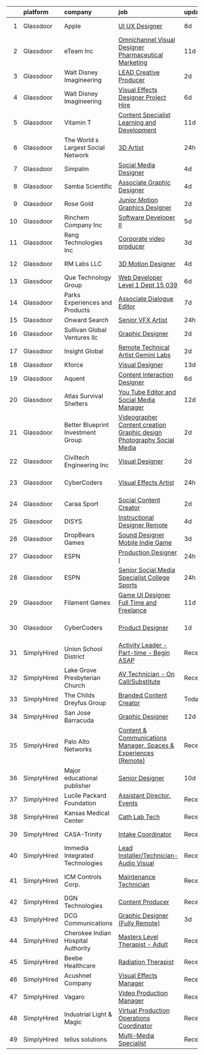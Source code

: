 

|    | platform    | company                            | job                                                                                                                                                                                                                                                                                                                                                                                                                                                                                                                                                                                                                                                                                                                                                                                                                                                                                                                                                                                                                                                                                                                                                                                                                                                                                                                                                                                                 | update_time   | location            |
|---:|:------------|:-----------------------------------|:----------------------------------------------------------------------------------------------------------------------------------------------------------------------------------------------------------------------------------------------------------------------------------------------------------------------------------------------------------------------------------------------------------------------------------------------------------------------------------------------------------------------------------------------------------------------------------------------------------------------------------------------------------------------------------------------------------------------------------------------------------------------------------------------------------------------------------------------------------------------------------------------------------------------------------------------------------------------------------------------------------------------------------------------------------------------------------------------------------------------------------------------------------------------------------------------------------------------------------------------------------------------------------------------------------------------------------------------------------------------------------------------------|:--------------|:--------------------|
|  1 | Glassdoor   | Apple                              | [UI   UX Designer](https://www.glassdoor.com/partner/jobListing.htm?pos=120&ao=1110586&s=58&guid=0000018378ab75ceabfe1d907da7cec5&src=GD_JOB_AD&t=SR&vt=w&cs=1_3980d6ef&cb=1664176847002&jobListingId=1008146232570&cpc=AC285F3A3ECA6BB0&jrtk=3-0-1gdsamtnrjorb801-1gdsamto7ihma800-10d876441d9dbc59--6NYlbfkN0BvKrLyj5gPmtZO9T8euul8TCxuuKNOtzRJOomxnwSEodTz2Bc-sPZl5OJ9R4TJsNdP1LrRDE0KT8JEjveg7rgr2XaFdWdHk3lIFAJ3qXp8x5UW7eSBwDM-TFrC0_xx-L4h4jIwPYhd4pmUXRU2P9eVwrXTp1SwOBEBCd69L-RUDvvrkVSStmXwFIw2uj54N-06Bo8KIOq5f4oBQ2V446HdDpEAMicH-cBfIZDvT1shp4CwoONFLasxqL6ArOml5rH9H9lxD1O5tUm3Dkj-AxOBvQxTkJdS2ZnfQCD3dFWOdRBMxpz0VqG1TjTZAVuOgfMyOBj_5Uee2ofkPZXPimOm_G-lG__F4r0Ml6iH0Ij336en-_UIzl4JtFUamZQmnSqan2B7iSeVb_28-m60x9wT0kfCHrb1IZNZG-joArZ5KjDOtPaPTtclnwOt-eEFjoP5XOu5OJRJ73O7zKFJyWsU2PvZGgpBz8kah7mEi21NirSZlmePaHRu8E6c5vgL8LCC8WYb17nvS8OeR_esLZBLBJ_59gEm0gRwFIBd1IxmgKH2-2Klukuj5-X3JjCR2qTw0WPkj07d-xuQVLh6jMpXdbqMMjNFTyBLni-g9rUri3MBvtLJ-mwsHFaTkCqV3e64T_VtbYt86IXLTLLyrhHngwIQSkIicZ6RWaG2oMI7xUXKTvvyvXrWObLeqTEDW7gDz9lBE9Z2E6wpUqV8oHOUJafv3Y9VXhyckqFc97WBMkGZwwRG-4vWid1DFtr2_-WMU0UxUfGC3jH2yRNdNCRHnOh-ZYFazzSQloea8_UV_NVpJ8pZksh9saLIyoVv4ch2MWy97bRwsPV7nGZrAKHKXtXilJts37HoOPEWBMdZQUqBXfbTIeU_q8GKcce-gIQ4nDucoWBvdnrCGyxzZ5TJpq4Ilj1e-PfqGzeYqPtiUjTt0PuzsR39FU-82dFd0qs%3D)                                                                                | 8d            | Culver City, CA     |
|  2 | Glassdoor   | eTeam Inc                          | [Omnichannel Visual Designer   Pharmaceutical Marketing](https://www.glassdoor.com/partner/jobListing.htm?pos=122&ao=1110586&s=58&guid=0000018378ab75ceabfe1d907da7cec5&src=GD_JOB_AD&t=SR&vt=w&ea=1&cs=1_82217941&cb=1664176847003&jobListingId=1008139105673&cpc=9908D8D4413DBB8A&jrtk=3-0-1gdsamtnrjorb801-1gdsamto7ihma800-92b3f192d83aed15--6NYlbfkN0Dtmpfj98iB4C0jJJOWen3Era3IQfJzNZ4PFwBIKpo80E20bU78zJ3qEgsYTK5DSPwNM_fAAlETzI9YDwMGIvo0KnOEfMcFs_S5rb6M-9yiNug0eFbtswLiBF6U_sJrgVtKgsx9Tl4lzWVVGh7XLWjkioVDMsn_MH1i-xydWPvQramTELJHIFdh5MriY-qIXfCYs_93ONBG92mPcH55TFh3wbCi-j4F-GP5rp0aa0PyqRn0c9dvv0kjySLZziR0wmRLqjdMh6JrRh7bGzlBBGa-PnQogHCcZGiDdrieE7EwC3oJV3e7sMamX863DaCll4S40BbPtcAB96r0_1aM4PgiFxw4IbBdHJPl30_LtRkCOouF7xV1WssiexxFin_7qK4cuBiPMLm7OPqibxudMCsHHaYd2IOyK0nt0dLtpyklNBnZ9v7nsbBAzHrPB270Bmfyx4CvCQkpiA8XdfxfU6_RrtTTqHv4_hpo12ej3TmDatrg55NBN9UIpNU3AMPtNyVPkZurm2J0LViyIB91dfjc8QfI9C9FZTJ-HEEyBUt5NlDoFvMuEMeb)                                                                                                                                                                                                                                                                                                                                                                                                                                                   | 11d           | Remote              |
|  3 | Glassdoor   | Walt Disney Imagineering           | [LEAD Creative Producer](https://www.glassdoor.com/partner/jobListing.htm?pos=116&ao=1110586&s=58&guid=0000018378ab75ceabfe1d907da7cec5&src=GD_JOB_AD&t=SR&vt=w&cs=1_5d764123&cb=1664176847001&jobListingId=1008159154842&cpc=FD1C1DA32C38CFA7&jrtk=3-0-1gdsamtnrjorb801-1gdsamto7ihma800-a2edd0db3812c3e0--6NYlbfkN0DAFTyt7pbDCC2JPO79CSdi1dIb81yjczP5qsKcZIxgiYm3-7g-689UDqHItQTwke_Nb3GxXtchaWGjR6FGynJpkEDC5UCR9WakOxO1HAOXrnm3xyiTppTtF_f45IiCD3kF-_wR-30TK8cxnggwbOwniuTBt0eayLrCMi6m6T7tRlxpzqfbCMdcQ7ULcF9yxz-x0P_p0d1ZHZITK7EKeEE8JZ0R_ZovZkNb_f28NmzDH12WhtUIpIb1WafMKBBorHkvdfbhVcssXu_rfVp22dG-Fal708bMWwKbtYt0VjAEGEMhdlO7WFrwi9ACeIE5LqBlZGLYKOJvg6f5ewHh_xr7QVg0pDWpBPd_uqe_QZR24V9R06LQYKLXNs1evxp_quIcTuEEUa2o4F_eIlNkopUWlvqfuV3Z0UgiGSQGEuhhtFlmh29vV6oQiK9icFU8XKQuEPvJ3bqH0w%3D%3D)                                                                                                                                                                                                                                                                                                                                                                                                                                                                                                                                                                                            | 2d            | Glendale, CA        |
|  4 | Glassdoor   | Walt Disney Imagineering           | [Visual Effects Designer  Project Hire](https://www.glassdoor.com/partner/jobListing.htm?pos=104&ao=1110586&s=58&guid=0000018378ab75ceabfe1d907da7cec5&src=GD_JOB_AD&t=SR&vt=w&cs=1_7683e206&cb=1664176846999&jobListingId=1008149797574&cpc=FA84DF7EA1EC2398&jrtk=3-0-1gdsamtnrjorb801-1gdsamto7ihma800-08734edc98213cb1--6NYlbfkN0DAFTyt7pbDCC2JPO79CSdi1dIb81yjczP5qsKcZIxgiYm3-7g-689UDqHItQTwke_1iYTX3ZIPK_p2U2SmgmUPBBM1sa_qXvgZ_RYurdh-p181xA1JoYNLkPfGMQHG5B88g_mdJRiIFx_NMvbfZ-lZTnWrzYvFT_WOEZ3HB8NRDGaNBimQ5AV-A0vrI17p3VDTxdkhyZl_2Na6qlLrnBey6-eQ2fx2seycLK3Nvuo8kBc1o8oWGXzrnUKPFnmWe0HJexKHkPlNSDbe3XgCJBOLVxfSBKlN_l3zRfvPZ8bi3mz7-1RSeLpfD5ifiWwni3rCYkytInN4Qv7C5rCyWLpZ_gorbSOjKiKC4p5AJkLuRgdw8T31rh_0b2j6qNuqK_4_7kUM7xtP9Nww-XPdT4VvDJPjxMaUiVzBPwl_unxGHePrUUu7_1YgiWhRbVb_cI3Lwf4F2rQO5A%3D%3D)                                                                                                                                                                                                                                                                                                                                                                                                                                                                                                                                                                             | 6d            | Glendale, CA        |
|  5 | Glassdoor   | Vitamin T                          | [Content Specialist  Learning and Development ](https://www.glassdoor.com/partner/jobListing.htm?pos=129&ao=1110586&s=58&guid=0000018378ab75ceabfe1d907da7cec5&src=GD_JOB_AD&t=SR&vt=w&cs=1_b07f541f&cb=1664176847003&jobListingId=1008139429917&cpc=334ABAF5D42DC775&jrtk=3-0-1gdsamtnrjorb801-1gdsamto7ihma800-ba82080f331a7b24--6NYlbfkN0DMrcEu7yrtATojKJA7cEzGQ3FdRGWLh0CZQInL4ECGI6k5tN82kdM0cJmh4vC7Ggip99kbrINJ2SD1roboTbFxNlewLNMbLNvaFlRQw6d6uyJpupRLOPNbjB1CdcLgEh-51N8KUxLuH-ySuOXMRGddyFrxDiN04bMbpPXKUrrY6Vdb1SnukW9gUR2EtT2t8_SZml-b1iTTamwszQhPxCiV26VqvCwABr4HtcjvU8eD0FeoFjj9Wplfz7gMGMjrtHCZihN0x5ETCM6AzGuQn86yaJ9Cuct3x44qaWUDQo9mfvQ_j8YLIGZsTD8pvXVrncVs7iGvcIM5pI3Z3GyAURa4b5eFJFmF7fHXGyn4bhu27EWQgHn5XUYd2kMUVqf-dLGoVT6awySbY3Djw8OGLokQ341Kq3jpkxmgaxXHTM8xqzZpLkcmNVQctqA_Q8X3IZJZ5Dp8ErkvH6M_tuOcpCE_TCLPOBpJxYRt2au0amfnng%3D%3D)                                                                                                                                                                                                                                                                                                                                                                                                                                                                                                                                     | 11d           | Sunnyvale, CA       |
|  6 | Glassdoor   | The World s Largest Social Network | [3D Artist](https://www.glassdoor.com/partner/jobListing.htm?pos=119&ao=1110586&s=58&guid=0000018378ab75ceabfe1d907da7cec5&src=GD_JOB_AD&t=SR&vt=w&ea=1&cs=1_344e4c94&cb=1664176847002&jobListingId=1008161641118&cpc=9DC6E4D8324653EE&jrtk=3-0-1gdsamtnrjorb801-1gdsamto7ihma800-6ba9feae5fcbc3f5--6NYlbfkN0DSgjPPcnEdvoK3uuxfISLALE6pB1FR7YSHOr_tSg5_QGIhoz_2VqUepdcKLBLI_zSBXf6KMRhKG8CMO78ipxlEUS3XswYs4FfaBWIFFePM_lr-mPmi5jMZz07CQR9ouxNTtCx3PAUsDZ55hkE05uWPMJThQxaAHL90-K_MwQpk84n_LGvVDbwk4xT1CoyzhLe-MGLmbssWdb8oiJjEZYeXr0DXoxFStF4yEdJDlwpPNh8_x35-Z0z2GRr9xyoAA1ROVO4OK5DgDB0PzjOTcLwycPKIuR4ZsbOLjnIMG7na04Xlx8Z0v-xhGU0rxngNyJ_3pwfaYq7zAZFHHPJ60tBI4-FjP2XdC0FuPop1pMeSwzK1td9UtaZxxmMhhbwHWjK5dCjkoiXt9YFc7Xy6QNLBQ-UoPp1Bm5tt41NPO21yRcLcWZsLGHYUHUS-pnWzFY82DIamSqRk2dmgPGUTZnPysW4g0l4D0vuW1s82y3ezpBj_1AAF2iv4i1t9cQpsTwAMKbu2gCB7TlFdUopahkew9gSnhcJf_Tv939CfTi5dJAJQAeL1B3TxOVXKNOSN2NeqAo9KzGJN-2z22ipzZV4-NcsCG49VTaiMC_Z5L0s1sw%3D%3D)                                                                                                                                                                                                                                                                                                                                                                                                                                    | 24h           | Menlo Park, CA      |
|  7 | Glassdoor   | Simpalm                            | [Social Media Designer](https://www.glassdoor.com/partner/jobListing.htm?pos=121&ao=1110586&s=58&guid=0000018378ab75ceabfe1d907da7cec5&src=GD_JOB_AD&t=SR&vt=w&cs=1_d50528e5&cb=1664176847002&jobListingId=1008154093263&cpc=451933188B21919D&jrtk=3-0-1gdsamtnrjorb801-1gdsamto7ihma800-8033258d13b4f54a--6NYlbfkN0A5_CZTeAtz3kOtxEKT8EXy2wheS-5sh6-eDUvXGvBqHzlUF1AGTlUbyxKlbFF4E844SRTgHgMPu8KJtz7DIOuGXCAcIho7mbP7KiJebUZzKecYbHnXPLSweYvdGDLdpDb2yy11XeJIXAKSpb7xy560AiPtZ5llt2zy-ZvAJzCHgIXGJgSBQ_bS5uk6IPZjWJHDlSndp0Wv1_0hv95aN8ylkW2XxpjW2B3TU89JBFhtC11qL2UFGGssyqe7_uoUaKOd9DM7pSA2Xa4TP41cu0slJM-dJiQB-yzzd0YQuINvNTNcXKSf3u1g1vpMWSqVn2gCrZs1aCJ5H1nIdVysKR_S17Ms_gj-H082Ey_fwXG52dI0L7QHY3k4dptOXUgXwdN58OVEpe1wRf_u5JNQD75a4egfrzeOWKYVaLP-3CZLpywuGhj8PV3QEN6Ovflro1Dt6TB-VwL3q4dSmc2Rko-gT8gQRZ20vfjNNehGipD82PM76UaPxSfubiNI0KheqgQTjSVBUuiWASIztoJrwqZO5xRtIva6nq4e8ZfoiCv6apiz8qUzzUV-ZaTeysA6hb8%3D)                                                                                                                                                                                                                                                                                                                                                                                                                                                                           | 4d            | Remote              |
|  8 | Glassdoor   | Samba Scientific                   | [Associate Graphic Designer](https://www.glassdoor.com/partner/jobListing.htm?pos=110&ao=1110586&s=58&guid=0000018378ab75ceabfe1d907da7cec5&src=GD_JOB_AD&t=SR&vt=w&ea=1&cs=1_0f3203f6&cb=1664176847000&jobListingId=1008153758790&cpc=8795CF9063CD573D&jrtk=3-0-1gdsamtnrjorb801-1gdsamto7ihma800-122a8512618058d8--6NYlbfkN0B9r7Yfsmq1dEg5bJrWknERXzKBmO7UocWnp6Z50Xo8NzPq1eoKgHtnu-tYQIQxm2o_SrCwhlZdubjbRM-cBYG7X7k1MBmrVfR3OmyNLCl5MwVu7zlCd8Daf3sGi5GObRcLDgfINdOCMKivG9hACyrgIVx1_4TkBt7CqWI-cv3e6gfYqTMq0Jda98cvSBaY_z5envAnSzyVoNeNAb5ATxOgVqVjocELx1GGX7C1F5NDuZukeYrSqQuskYLym0Is4-CP9VgCVW6B9mi6uTkcIEUnJxcxe18OBcDL0Wa6h2Png5OOfhURJVlAHh-BfVvoFAxCDDJWuJ1NqVpDzGbXRxU0V1UrLRxL2E5OVONlxI2P0-IZzOJ85LDeBNXMpTEJvMTypUmFKfx2nUhANjIuNXJXhEZ5FPqXg5dZ1x0pTh8GjWkiPjSMvgZnKSlT_-V1l2IAraHmHE4C-r-9ODsYYYOTeIq42qEhJ9xL71EqJzbKUtoLCVI3wwy-fkp0qUeKoKV0VovbGGnGKQ%3D%3D)                                                                                                                                                                                                                                                                                                                                                                                                                                                                                                                   | 4d            | Remote              |
|  9 | Glassdoor   | Rose   Gold                        | [Junior Motion Graphics Designer](https://www.glassdoor.com/partner/jobListing.htm?pos=111&ao=1110586&s=58&guid=0000018378ab75ceabfe1d907da7cec5&src=GD_JOB_AD&t=SR&vt=w&ea=1&cs=1_5ae1cab8&cb=1664176847001&jobListingId=1008157920523&cpc=8795CF9063CD573D&jrtk=3-0-1gdsamtnrjorb801-1gdsamto7ihma800-5c858e4f830d7c84--6NYlbfkN0BkbmWc524n8nBCFPsW3pckO8GOD7n_LjyflpGml71e43gXVlJumHvHKACeMbDDkheIu2Nk5BuWz_Fk_rfatpGch0SS8jfygLn5A0_-AuDzfhwDKts4uwYT3iEiUlzE62D3Z-Dyxq-3jm-9aIaPRGdVYxgnbNELRh1DVuKjIfm6wM1gHJPqSvtCZmoK-1VYT-OiJGoE4WMq8825vgVmpQuO1yofx3noGRhgGCWwVzU5y8nVn4YeO0XsanVHZgN_duYzHGD_7HX_gg5fran0vlxjn8kCQOljbw4HkG1KxckMWNEr1fXOWxz6Tit-LBEC4OReCYO5DHHxtASW8S7SUon8Unt5HGH6OIClFU7B0t4V8CimQ7uVY5bDbLoLs8j0HzAIL93k2421h2HkZmrSqN6hdZlqTAs6UgRSMgl5buSlH06_3Q6QJPU-oLpNF38GJcNDro0dXWlrgcFuLEetu11ZmvvQbpgNqJsspM4lGOSYKH7vXXDGeB47-YCtLhTsPfPxzDDylusx8Q%3D%3D)                                                                                                                                                                                                                                                                                                                                                                                                                                                                                                              | 2d            | Remote              |
| 10 | Glassdoor   | Rinchem Company Inc                | [Software Developer II](https://www.glassdoor.com/partner/jobListing.htm?pos=117&ao=1110586&s=58&guid=0000018378ab75ceabfe1d907da7cec5&src=GD_JOB_AD&t=SR&vt=w&ea=1&cs=1_2c60a319&cb=1664176847001&jobListingId=1008151294942&cpc=FD1C1DA32C38CFA7&jrtk=3-0-1gdsamtnrjorb801-1gdsamto7ihma800-8f7855bb9224d205--6NYlbfkN0Dg9jke5OYs_Zwj6ej1fxox5y0ndh4lAJ490Efsm_eZDPSK5VrcAqTDS09XN4-CD6Ri7z7VRO5jo93THBcvn4hFuMtYIT8ney6E5JNAvaD4rhexXF5lFA3Vr6DqG7H-bAej9jDezW6ykK4CpiR2MZ1PWL_At_g0zBlbFYIZbFHzCqLPpLop_CYNK38-VcigEjMtrcSwd4PKxj_x61oDbI4n25FHcEEAqCxiAWPbogbNfMAtOl9mX5D2MRPfH7-Mp-tcC4eT3aXpiIVop-BL9vwx0QWmOI1I8q38MkCsVpasYdtmBb4vEQsx-cqikVimgWPPK6PTc8MGPrlwFW53T8GN46PNQatq1gdQh02d4gh3JpDsN7wcPruj60gxjED_N-sfuNKIkgyhX7Dg0z88hjyiC6v9EoIAChJItiO85VlEKmjnwjwt6j--52idUSGKa0PQK_Gxw7zDdwmLwV6L_4AAwiDyWXE9PUW9lghUeIRlpEYOJn4ztEnK_j-E05lVrDnWwFBdj49reg%3D%3D)                                                                                                                                                                                                                                                                                                                                                                                                                                                                                                                        | 5d            | Remote              |
| 11 | Glassdoor   | Rang Technologies Inc              | [Corporate video producer](https://www.glassdoor.com/partner/jobListing.htm?pos=125&ao=1110586&s=58&guid=0000018378ab75ceabfe1d907da7cec5&src=GD_JOB_AD&t=SR&vt=w&ea=1&cs=1_2ec967eb&cb=1664176847003&jobListingId=1008156347355&cpc=9908D8D4413DBB8A&jrtk=3-0-1gdsamtnrjorb801-1gdsamto7ihma800-5ba63eb5d2d45e14--6NYlbfkN0ANV6vhv13HdQGNXQnorD6kniinpLUGmY2Ci--_WsrHuYRektBkEoQSirJE96eI4WV13toUH5hcT9SUN8VqJu3IqwxQ-fyAq7PXQtyfPoQdffp8F2mcXqx1t7t6yJGd1CQY_qM11SImJLOwR-OwIjOQHuIXYx3vmIEy3IMBRlX5Q_hx6noC80l6Kh8eQtysmAF1PdllXv_lRMVGBIWaxb36EKkYljMKUCSZJxmkxS6MsBC_VaB_KPpRlKkXWMpYC5JlIHxwaKXUJ0jqo9JkyIUOYJ_ZSG70vBjCS3ZSIwt2AhqFISeQadF5-KnR6Dzh6ANHSzav4f3vftSrjgM4b0BZSIQWVljCJu0ySAXxMCJxX4ZNOcRnb-jPZoUs0P8dF1gWxrQc0QRs343SLLVHl3mWwjGDK3T802CdlzSbjqzXnzfhAM9j8TqqLJRSOQUNz9zuX50U6tueyjNnDc1wGxkLRxfoRLEpyXHjfsCsmgXRuJzyb1OhkkYFe7fkX7rV3bYwM3oMfe-vjg%3D%3D)                                                                                                                                                                                                                                                                                                                                                                                                                                                                                                                     | 3d            | White Plains, NY    |
| 12 | Glassdoor   | RM Labs LLC                        | [3D Motion Designer](https://www.glassdoor.com/partner/jobListing.htm?pos=102&ao=1110586&s=58&guid=0000018378ab75ceabfe1d907da7cec5&src=GD_JOB_AD&t=SR&vt=w&ea=1&cs=1_f1fe01a3&cb=1664176846999&jobListingId=1008153792721&cpc=AF779B04936ABCB6&jrtk=3-0-1gdsamtnrjorb801-1gdsamto7ihma800-982acaacab289abd--6NYlbfkN0DAwgduWqBP7ymGN-lTADpinz2i-23XbRAyg5ywqS-MDYgqLdDcrWlkARbyG98sttjz1nluBIrZSfFlfgk_vLjXJyLm3eoqQOavkXNYzbdE3-ZQzSgMgGT0BCxxHOVnMPOLiT6kaUBi15lig05eE1CwSaS30BEqkKJveSGJSQZcQNvuNMMsdpvO7uWAirEfuO6ZCkKzALX80oVYczpj1LDw8GccI23KvyfIxdzW-QjPjpL2ry-6qnp011H06lZwTsxrwYoWM-mB9_yJdYM70t-R2zJ26aptKcAiYeVSgNN-r21F-XxQmlmWVC7imFfSbjrobFWJcRrMxBIU2V99wkX05vZpZFQcra_ECpKncF2Cu5Q2dGSIdf3Nihv2rRy1CXHjIX8nxQloRFJz1mSm4CouX_92J1R_28V2b5pcGbcRqwNdORhDyKnh6uHUdxFbsFow4t4xMMpv5VUZMGYXRMPZLXiIQVJqjbb5KvuS8WQeML5UmdGJiKglhKDr4IJSSofHieMIyZsa_0Tvdi0xiLwg)                                                                                                                                                                                                                                                                                                                                                                                                                                                                                                                       | 4d            | New York, NY        |
| 13 | Glassdoor   | Que Technology Group               | [Web Developer   Level 1    Dept 15  039](https://www.glassdoor.com/partner/jobListing.htm?pos=101&ao=1110586&s=58&guid=0000018378ab75ceabfe1d907da7cec5&src=GD_JOB_AD&t=SR&vt=w&ea=1&cs=1_64a4362d&cb=1664176846999&jobListingId=1008148845867&cpc=0C1A14C72F2C651E&jrtk=3-0-1gdsamtnrjorb801-1gdsamto7ihma800-13cbe6b1793cb134--6NYlbfkN0C2ruSLbldHgJRxGqX58M4ekFWuaOJ1Xy3nZgzYPyc2K8SsvUP-IilM1SNwiiwel2cItGXdnLncDAigTXxBXFoOknd19PT4mYKoR2m7-R55vawjbOgHB99ntdwHaFoI3UiLBU58sq3Pk-akduJi1wp4KftIjMCUSt2IScfGJ_feQu10TWwl7Jnl62_O2xSIEwrfZiHNeqVuxeRwsg1QfRl0Ckf0bnc2oQpdnPzZ2jrh7ZGzJj1R0b5GPEw0MnkOUC_FG91KLaGE0GcNxd9Gll8sLuACI0NSE8dOZjrgJU_uPp85Jnrqb4xxJ7ejnqbN_CDfEZVlCEnMvMbMHjEyCFoUQ4IP5VuFrXDU6yTLHQ26fuIqrM1954ASwfTnlivJiH3UXWMZELhbTjosNjNzVXYWOksRO_SahXwtUcCWDECQ0Wsyf1H3eJZTqGm-0EksSX-GGb_tr7Nuj6LI5uxHncC-UV-QqsIyncWz8wi7MyXoq7CxTElaLtzGmCnPn_14cDBooVKGsIFAOSSHcu4KnQi_-2iuemZNzY8%3D)                                                                                                                                                                                                                                                                                                                                                                                                                                                                                    | 6d            | Fort Meade, MD      |
| 14 | Glassdoor   | Parks  Experiences and Products    | [Associate Dialogue Editor](https://www.glassdoor.com/partner/jobListing.htm?pos=113&ao=1110586&s=58&guid=0000018378ab75ceabfe1d907da7cec5&src=GD_JOB_AD&t=SR&vt=w&cs=1_e3d5d859&cb=1664176847001&jobListingId=1008147927584&cpc=1CBFC3E34E2A31FF&jrtk=3-0-1gdsamtnrjorb801-1gdsamto7ihma800-3ee722c8cbfd647b--6NYlbfkN0DAFTyt7pbDCC2JPO79CSdi1dIb81yjczP5qsKcZIxgiYm3-7g-689UDqHItQTwke8ZniEWZjHTT6tUM23Ei4meInjPBi-M9eAZnm62RfpR8DjnxyGe8_Gr9ZUFPjNfhkMAY6adtcpcBv51KozyYNunr3xOUAxmCtD_QZsy0XiT5_zIGfChmngt5BVhWSc-NupM9Y9GhMkG5_Aq4KZQqCcjRTncz0JanhnNX94okNndbLFAoEmPqrTWaJdLQg4P65C2GFEqunJo8H98X0kHS8X2yFjb7bYZI_cv5S6CUb5EDWRbRPXqkSlWKb2WapIUp2uasP4SJRLYXn3XH1GRWYH1tLgBSFpXvJA3BsJS1T-jk7mpQfprmwIpDrHweHEOGL9luR-BTAyJl2nsIdVjhriL8v2x_BkGNxeT8hwc43UXueSbD0WOU62l-UGmFku9m4UFzHiVSUF3tA%3D%3D)                                                                                                                                                                                                                                                                                                                                                                                                                                                                                                                                                                                         | 7d            | Glendale, CA        |
| 15 | Glassdoor   | Onward Search                      | [Senior VFX Artist](https://www.glassdoor.com/partner/jobListing.htm?pos=124&ao=1110586&s=58&guid=0000018378ab75ceabfe1d907da7cec5&src=GD_JOB_AD&t=SR&vt=w&cs=1_1406db8a&cb=1664176847003&jobListingId=1008161360205&cpc=32EE424DE2B657EB&jrtk=3-0-1gdsamtnrjorb801-1gdsamto7ihma800-f5586973a12a2e3a--6NYlbfkN0B7YoEZZ2QAGDyEGGmBPAUWSHc1Mt3sMCn9FehKcWA3w0R0aH9tn_iPRcrT6N-MqNSRsRX-csw1AfkrAkxC07z0D1_PrqeBx8r-rwY4xQP856cPDJjIH_h9dUCl0q4HerOdarx4UpjXP_nQt9uVzazbjR4kGe3WokbpYk-scLiZwgHqVKZJVFP_aCWcFMNsPjz8yu5gM_XQiupguNpKh4tGyd7R2ArT0Gwl_Lcfl6lGwWJdbAeVzfamo6KGCshiBOSL9XTyuZqf6LDE2_N6KJ5wMHA1GxhIVpbpLaTi77rK_yFeXikUBJOqlD8-kL8-WcIBt7a0hU8HB_iPOIyRb57ilKekxydcUzf6hwRf1x7XCMFen_82wMhGNlidf3ON6D1cobaYxAys0kEQMkx1jDQm2yAqNNqeu6abvVA29nB7x_Kb9gQ8_RNRi5KdfFZj0E9HIZowEqMIUmsy4PD5-LNl5VIilKMUG-1JKXtFmzOvq_mUBem6YgINAG2nPVKH18WZGSFowK3Rs3dY2tGSM1mNUeCU6iYOkI2baJZBjtVfoz6HXMk1-E7CoH2MzrIb9QtQt14qYpX822M-vvwvFm8vszgUBMtJyP6s2B1yhx4yt-QJjMWGBtvCoCbJFP2YX_vWLiBQqVPfeBMBc2DncHcwE27zj87Jkre8MAN449JR5Ca7CBbAD5LqjZgymkCZ_DGvYxCwdkVOfyio2ZiLDPT1SEH6GYySezGd2Be2jcO3RkiqV6J9T10N8GiUREgQLwvqG12CPVK2rQFRvLEf-BaAbDCq4xKVswrLXwinFs-Li-h0M322bc55VyGVD_HBekLw_5W791JMXyQwxc08-qQeHZajf-U7WNUaOYaHebeaSKzlSglmYiVYTmEoCs-bbgi7IvruHWCSAVLhRKQwn2kdi9X8lAnBT__uG7qWyaXV-r8Fy4EXGRi9CIcuBCyJJ2TUzbsPXyAshATn1CdnMxynDxL31v5VaSDexJg1po-Q3l4rMmheFF0kQwHQK3QGE8EZTeUpmIXPjA%3D%3D) | 24h           | Austin, TX          |
| 16 | Glassdoor   | Sullivan Global Ventures llc       | [Graphic Designer](https://www.glassdoor.com/partner/jobListing.htm?pos=105&ao=1110586&s=58&guid=0000018378ab75ceabfe1d907da7cec5&src=GD_JOB_AD&t=SR&vt=w&ea=1&cs=1_aa992fda&cb=1664176847000&jobListingId=1008158433157&cpc=F9A77EB4FA44235E&jrtk=3-0-1gdsamtnrjorb801-1gdsamto7ihma800-b9ed312c3ff1f291--6NYlbfkN0BdDHiSlq2TKVYTvK036ioTcRDjelCKzvFOpLFiF--0iYywErtz7uGZaHCr1QInpCnwfrdhIOgQoQcveZc1cSbpX9gR9mroHQOR2RaMpZUhFTaKHYPI7L7ev7BO5XzSOE9_ns2EVBf390tN8Bw9D6mhQCRcWODoCcHBur3f5ohrcPemP25HBzDqAYS-m4ujm4r1VQW5mRq49ZhHau3DtahMpoXlWDdj7lEssAXeI-bQ0hkY8S3tGeo0FXZVK5pjp1V787ezTbEue-jkrf6qX1zouT3KY0C66NPOGor9aBqXCXA92sm149uMF_w5VsUcG9DNixAb91kyI_tw3cgMZo1kiIOkB0FMvTCQS1P8a439c9CQ0g2FJr7vxbh9JZdyV_sU4-UAtJsgxQ0PAbh7FEaJ_XEj6jNkXzp9TR-KCpB9XWvWUuHdF0yfmsz3utidtp69H86iGZVAmb__Qp1Bj7kxFnIspIXB3-P4BvDZV8JEFYTlcLSWsKHMcS1RFcf706iSic3oo78YYA%3D%3D)                                                                                                                                                                                                                                                                                                                                                                                                                                                                                                                             | 2d            | Spring, TX          |
| 17 | Glassdoor   | Insight Global                     | [Remote Technical Artist  Gemini Labs ](https://www.glassdoor.com/partner/jobListing.htm?pos=127&ao=1110586&s=58&guid=0000018378ab75ceabfe1d907da7cec5&src=GD_JOB_AD&t=SR&vt=w&cs=1_0c1efe41&cb=1664176847003&jobListingId=1008158506654&cpc=334ABAF5D42DC775&jrtk=3-0-1gdsamtnrjorb801-1gdsamto7ihma800-bc1fe267607d7472--6NYlbfkN0BKkHZu3wF05EeDimN_p6sYpKCMArvwa95YdH7UpkaBCqc7l59ErwqcyE8VoIfttn7mGzAF9s0MCrVNtFYMZhXgXXvmY45VRUM_p2PEEESHc9tKlhFRV4GJfQHS-UfPKXVKQ1He407fAsyGt21to5VaSOhB4prHNtqlWRMoEuPNZ6ope55DtDbaPJ1Vk28C8CKocBoCC9DHU_ehaYdb4sM-3cP4cAXwRDzK6UqcQpFwd5ejsx7jmaG71GC40uu9Q9uFT6HI6XxMwgSCbOT0DCDj_-vcqfiUJbmfQ5fRfcE8Wwjj3jxdhvu0yKP7HN9WOdYpn4TXGK7AIrwC6_o6cTtqclai3mim9EnO7gwfycDNYAvpF05A-sxA2qLVX3CStR0EXXwsIvEr9flAED7VYcLilEf0TKLfZYJki9KvWCZ0mzWZ8rAiRSgQbS3hdteWhK5yl32PCVl1zxzPfBu-wKSPXnIkbUvzYDBuPLzk1BZvFx3x9h2ZzmQ4G1znEdlS5J8%3D)                                                                                                                                                                                                                                                                                                                                                                                                                                                                                                                           | 2d            | Sausalito, CA       |
| 18 | Glassdoor   | Kforce                             | [Visual Designer](https://www.glassdoor.com/partner/jobListing.htm?pos=128&ao=1110586&s=58&guid=0000018378ab75ceabfe1d907da7cec5&src=GD_JOB_AD&t=SR&vt=w&cs=1_b5d5e2ea&cb=1664176847003&jobListingId=1008134256464&cpc=8795CF9063CD573D&jrtk=3-0-1gdsamtnrjorb801-1gdsamto7ihma800-8991b872bf384eae--6NYlbfkN0C5IatSLh_Ak1q39eQQoPIxD737RW9NeiYGvIRXkrLjEBkC4LI6KweFWWPiS1PvvlzCaJ9RnQd6H3a69MD3unVk5t_I0LnVjOr0Xt0--jvcRF4KNOkw5rYqbtXmEXSXaEGB4puYV4dPttxeLyiKbJ6B4GpcXDEDfLS0atYi3rl46wCQOILMguALhkbbV3zR4k2eDXh9ia5Z7pgZGMgXlBGpcU46wqV55UHdhcrFjRc7qMlD-7TW8Cu4CNOrTVtR9bMt9jCzDxxAorus_07ZVPUxTWbEPop7tMP6LlsFA52PTh1P2oqU1ur05cwcvNf2NprDYWazDHyfjlYNZDGx9dd1onEyBh9PmfxAc8TZ-ehf-1A9hjtu_kPctjhkjgOpqU4FsV_rlak94ipqZ9hf0O51_fE0PHIvrHtxJmN4WlK3XwTx6yGXxoN1Q4c1gHlSBCIfrl4Insc6pWkrH4z8fvIcf0pg0YpnFxlWWLF43IJHPWEGNnuKZdRHYAWxBxxtDWGq2Xgh8tKuPVGuTmZcho1SYx2gedrUtmgitYw22PAqtNf92aVyWsSPV7vGwJyZqPMqEz5UVqptkujpMfU79ziEyB3jVMeKU0cJk17XFkh86Q%3D%3D)                                                                                                                                                                                                                                                                                                                                                                                                                                   | 13d           | Raleigh, NC         |
| 19 | Glassdoor   | Aquent                             | [Content Interaction Designer](https://www.glassdoor.com/partner/jobListing.htm?pos=130&ao=1110586&s=58&guid=0000018378ab75ceabfe1d907da7cec5&src=GD_JOB_AD&t=SR&vt=w&cs=1_6947e1c6&cb=1664176847003&jobListingId=1008150097125&cpc=9908D8D4413DBB8A&jrtk=3-0-1gdsamtnrjorb801-1gdsamto7ihma800-c038fa1d592be6ca--6NYlbfkN0DMrcEu7yrtATojKJA7cEzGQ3FdRGWLh0CZQInL4ECGI9gD0Wolx9R2v-Aex0-GK04vqfpt-EPEKDuRDf0UrubN2md1ik2nxHBMDzlSexU8euFO0tfqoQXbgsA3R4-Je4HhykKv9Majd8qnWelmNE5KszsJkY4NJg02MfoQN69XDEV5zJXAoifaK7Kj_-klCjb5OW7-JuT0WaMKTWPFL6T2AigAYA707ktgnxN1wW8ba11HSUt2O6F81fwl2pb02OTIVOJihrdjTAM37AGq9RKycx-exoUuHKfJYS5c1AoMWkIfTPGz2VtKbV0LvLRjPrjpw0Up6e3eqT1RxS1YqqSN66BK5l1eDTmjGdPe9qVgxympFdEe1lAXVW2CHI-YbYsaSHnF0-_a-dhVna72qp3-yJolVWA1ajqWJydHLXoLHunN3JKhBs2Pfa9f8kOiaxoORfj6WRtIsDtfdQwXFgPp)                                                                                                                                                                                                                                                                                                                                                                                                                                                                                                                                                                                  | 6d            | Atlanta, GA         |
| 20 | Glassdoor   | Atlas Survival Shelters            | [You Tube Editor and Social Media Manager](https://www.glassdoor.com/partner/jobListing.htm?pos=103&ao=1110586&s=58&guid=0000018378ab75ceabfe1d907da7cec5&src=GD_JOB_AD&t=SR&vt=w&ea=1&cs=1_c98f0d45&cb=1664176846999&jobListingId=1008136615225&cpc=9BE7264F9E667C9B&jrtk=3-0-1gdsamtnrjorb801-1gdsamto7ihma800-6118cb84ff33e9d9--6NYlbfkN0APToHrk7ILONyRglvlT3LJMO76dZGJsKlG8WQjsY8CqzJJDeCOMXQiaFZpJ3qvb9fDjMYw9EoAH-7jA6H6ba0WiFstbiFKa8F9LtyXxA2fWiYpIdfrNgAD7EuOevD0uh_faEcpj1Tq5xe9eAVDZs5lACgzfzoax28gftgLxp1Bc-W5fZLWBX09ud78OCrGnkbjBhLH5Iuisw6FMUqPPHPzSmsRITzDXqQcf13yN3ahQAAtYZpziBhNqcRjxKzx9YmpCXt_W6TDGYLQ8Jjg5DVGTnq2tpQiXVAJ8bIVJ1uPepr71Pg5VMQ0bOoqJJDDWWDWAdghWSl6QSCm8a2LUCLdvPEPnZgIZkeIuQUAGk1M_vQ-yQPC1dIwNtaqEMHhajaIA5GERpZPpuflP6Z9fDbxLQcTqlO_UD_-KLfUc0V5PhpPytFYAAeGsebbyIs9gXFR1Pp57kRCOp5e9Fx_D9ndQ2I_ryiMcJUFOwcfFOukeaiMH7jfP4JxYUyo9klPcHW-GDKt2mOvqk3jUug9_fAkupxpAOPLMSsRpu0S-pTzEw%3D%3D)                                                                                                                                                                                                                                                                                                                                                                                                                                                                     | 12d           | Sulphur Springs, TX |
| 21 | Glassdoor   | Better Blueprint Investment Group  | [Videographer  Content creation  Graphic design  Photography    Social Media](https://www.glassdoor.com/partner/jobListing.htm?pos=114&ao=1110586&s=58&guid=0000018378ab75ceabfe1d907da7cec5&src=GD_JOB_AD&t=SR&vt=w&ea=1&cs=1_f21d14b8&cb=1664176847001&jobListingId=1008158354190&cpc=4F748F1840550ABC&jrtk=3-0-1gdsamtnrjorb801-1gdsamto7ihma800-65ec1711a883ea90--6NYlbfkN0CKNvdBtBh9SnuMcnkEvhJOJZTsmZHyY3ybnWicrfIHv2h0vgFGXLf4ovQaGY3JB5R-ynAXJiY44hg3XWs_7mRKjmAnTq01BPVNDv6vUaz6AYDJ8O2pAvRYf8FH0jeuGscktGWCPrAEUfjNNMe1_nWinWNWUtx3NuAqEYs8QqeOU5TfxDU4GgF1JqjQ7IH87jzKunN2_zj8myKThQK55PelPw9qIEhoXoJORrbgzcQp2itVI4lWOjFrDVP7mIiW__z6UoPln-huPS3l22rixhb_ziyMKkrpK-jbYDXoFFTQexM0dX7zZbAMhuiyv8dAOlqhlg3p_vpMR_BGkpSMJ39kGGdPVWlXdIw7Gq_9xVS9AKJ_Urc5t8NqgZOsGtvmtYfYiZo0QJXNCpDYrdvo_YNKiDzssl5CkfVzRHmgmoZOUnAoMsPvYg58Al1gHbg3W7QUGB2UB3SmPTNkuTg2MBq9NaJ4_aiAT9HOpcbtjsPeqnJAj1lY3EyLJbTDNcNMjo_TO_W4jmL6YkivxT72TZv4HeR4SKxmeuBoZS1MGeAZhf4DSC9mdXFQBwP6_RJ7cRXAcjH8iNuAug%3D%3D)                                                                                                                                                                                                                                                                                                                                                                                                  | 2d            | Golden, CO          |
| 22 | Glassdoor   | Civiltech Engineering  Inc         | [Visual Designer](https://www.glassdoor.com/partner/jobListing.htm?pos=106&ao=1110586&s=58&guid=0000018378ab75ceabfe1d907da7cec5&src=GD_JOB_AD&t=SR&vt=w&ea=1&cs=1_2134c1fc&cb=1664176847000&jobListingId=1008158470622&cpc=9FE5D8D7282D4400&jrtk=3-0-1gdsamtnrjorb801-1gdsamto7ihma800-dce856162c5d9c34--6NYlbfkN0BzyiZbiuML3GXV_IMPDw3uYzpz9TFv5d_THROTaI7-Eyd7WJTkeuVfrLMXWPduVdvYuBjB93frQTwp8LNcq9b-8jKlPEc_buHWIAWSNT7ZTd_8YiZ_nAWzOtCzzVRGvz5S3BabDcOqso3kRsq4274EsOxK9mm3U-V1AaSGjeFXwPferKK86LuDtnGIMaK026sEhn1QQP1bmdxw6jlUHyH31cwP3oJaQpl_YWfTWIZC_IntYxw32OaAj39IXEH0_qA5F02rqj6fgKJ4TdZGKTj32d-j2Yg4YkMYyLripQacMO3y0SB9Ug-DKYn99WIPMazoQ1h2jmKyVcgBcKEvCI7XuLX6Iy4NONggprYnHur5e-8Nla2KnORU3bjpqhSdYOfa_pkEu9XKaeH0U_IowUWjcW4G6No4zIdC0D2DI6I0iJRc2Ph4BbbpqPkiZhq3O6bGYxhl-h2Ut7u0V912H6lvdfYfkEMrVN0t3_P2Zm5mVxFf6qCCd5BQ6j9S8mPpvNaMUvbHbjfxng%3D%3D)                                                                                                                                                                                                                                                                                                                                                                                                                                                                                                                              | 2d            | Itasca, IL          |
| 23 | Glassdoor   | CyberCoders                        | [Visual Effects Artist](https://www.glassdoor.com/partner/jobListing.htm?pos=107&ao=1110586&s=58&guid=0000018378ab75ceabfe1d907da7cec5&src=GD_JOB_AD&t=SR&vt=w&ea=1&cs=1_6668e215&cb=1664176847000&jobListingId=1008160433923&cpc=451933188B21919D&jrtk=3-0-1gdsamtnrjorb801-1gdsamto7ihma800-e279fd1c223f7676--6NYlbfkN0CpFJQzrgRR8WqXWK1qKKEqALWJw739KlKqr2H-MSI4eoBlI4EFrmor2FYZMP3muM1SW9Gmn45sBL2Bj8LOknqD3bWdo5-smw_HAwruCeE0erg20S8OK-59Z_7PjAppRUQhHef9lEvl_oJyKNucshZVtH1_vF_y-HaeVzhGJ4h5ztNven8L_kfsb9sl7FkiIP-a-amuNt-GHO7zJ5dcmyifqzN2Xr3pPOl-jein_nYgfyBgQsJdKK5kkgDCkspbCqBJkD7HXdmJ59mRCW-IcgQUjMUV601SafFX9UrjzntlLCv98D_AbOxGYk5G7MDS1TzpuzqT4ZLnrw6vSWDhg1rSTrvTHEdYXWR8AgjMJG2EdOe-3waj1mVQ1jmsaoua_9zbIHuzeG0vsaOYkoy1El4nBONER8_rZuD3fWPtoV6aOtgbuVINaLCi74fwltC8oIeGLwVvdD0ePhB7w3H0Vr9YDOZD2gAJeUNl_NpIO_Z_1JB84bgKiUkPrizW_3E8wX9OC1UzqQHjD5wmE9TJP1P3a8B3j0lNERdQm7iO--APj80CySGkW-1TAnD4mwyAmzuwj5bPfPGxlfy_hu23_g05cW2WTHTlnN_Wf9nHZK6sxni-hL6bSt6mQeBqatZ5UgjaAF3MkEDsr86Noo03x5q1XWklDqA7ToVnt9ucUPn8SjhFFVeBvQmM6zSru0Y55XrYENB72ugLT0s_6VNegehCfAAdQf8zfdGwZHElFC-w7wzHvnBn36T2tqsYR549Q6B89-niBQSwogVrvssggkv3OTrnoAWPG9VYonEKEsNNMUN7Zm14HVplQATS8JFhDaEPB6LoclYi6Sod4oJAeJzn8Z8Jad735EtYR3RGQgJmUF5rNuHE1qnTWn4w7j4LrJ6y6Q7EjAoSx-ERAEvRIz3aG_rQ__doJNvyF4GlG8sfUd4PHD9QYBxq6GfPeDBiCURy_dfmgzb0GGaVmR8C9Fh4IU7qJOgVT0NznT7MPSU-LUQDIS55gnDi)                    | 24h           | Los Angeles, CA     |
| 24 | Glassdoor   | Caraa Sport                        | [Social Content Creator](https://www.glassdoor.com/partner/jobListing.htm?pos=115&ao=1110586&s=58&guid=0000018378ab75ceabfe1d907da7cec5&src=GD_JOB_AD&t=SR&vt=w&ea=1&cs=1_097a61cf&cb=1664176847001&jobListingId=1008158569144&cpc=D2F1DE17EE1F43B9&jrtk=3-0-1gdsamtnrjorb801-1gdsamto7ihma800-324d0c62403fc1e7--6NYlbfkN0BKI1D9Di4JUmaWSlprJZp2QiygpNTfhFcTQDxu-IUMIueuQsIO9BY76M1NWkLlhw2KuJGjiHK_V15MorgfWawKtgqDrv5yi7zI1qMNg0KLv3Z3mtG2JDO4H1jpkrkbCWB-Dk2897uOcN0h1Qozsdwd5AmZHpYQeU3z1kFBVCkWV_jcVt2dO5RwiHYBG1lb7KEnNCPGTwLudCLuEAnMWRkAlBwGmjyo3BEI9BV2IgdK3YoLzPL_krUy-pw6S7aQPi0Ih3G8d90OnvxkIaG3ND-a4SNivxzYaWbcaCDFxWl8VqCmaosB7ZN-H-mVwM37sz8OTin5SgOKVIV9U1ymP9YA9_dX-GCEJL14ZSQ8zbtIu2Z1WpSr1slwyx4yRdVbOUSVZtcp2ik_KvclxiAhnAePeSWk_6pbOz6_r9FCiumv8j_hLci3Yo4jqtzk8JG49bObDZjqJc4MNHSnP_zHQkGM8jA2C1Ugm1QhMJEWzgfzpcoGZ_cEYbZYoSj0Tc4K1kDEP2GQvLsSSA%3D%3D)                                                                                                                                                                                                                                                                                                                                                                                                                                                                                                                       | 2d            | New York, NY        |
| 25 | Glassdoor   | DISYS                              | [Instructional Designer   Remote](https://www.glassdoor.com/partner/jobListing.htm?pos=123&ao=1110586&s=58&guid=0000018378ab75ceabfe1d907da7cec5&src=GD_JOB_AD&t=SR&vt=w&ea=1&cs=1_b3701638&cb=1664176847003&jobListingId=1008153486611&cpc=3BA4CE39D5B5DEF5&jrtk=3-0-1gdsamtnrjorb801-1gdsamto7ihma800-b041b02f590a4fe0--6NYlbfkN0BTYkY06FZEdAAtNWO-eDAfNklmfZymsMF6eFRONl7rAMN5x_2sHrqXfWPo9rHDxSPjcmfg1-8TVV0Gh4TidfoM1bN4IkpMzcBvUDgw55Z6trIyikOITBMAkOxFwdjJv1UnwsYIMQpgI2jY5P9qyo1JFUZ4ikSA4VcAT5ziJRTwbIz4v3eHDOqxtf2ahuZr0I0YfZ9rrRvzROyM48kDkltFpVS-DNQ1u4ezYmAeR08Uvynap5abZ8Datrf8y-Ay-wZHHXwBPao11K7yjqm4afDJrM07Q2dkhZG4PHlv8MvG6_GJAEx2zpoHAoFI03qyzQP_o5U_jCz_2CV8Rmy4QoSjcJBEN55W8_kR-V_vBvytKKcdsIBlMlwsQUdnF2H30zCL-CFOY-3FmGpcn5aY7wtO2oTcoO3eSiNeOYbww-iJRrPCEKPYrqkf-JzGJoZiNboLd2XsPTK9Ma3qugEdHe1lJfHQIOhOPcjaoIWs7QRt3lx8_Lht7BEeHgREMVB1iTm15TQQZLfATbYTnbqKnyx7)                                                                                                                                                                                                                                                                                                                                                                                                                                                                                                          | 4d            | White Plains, NY    |
| 26 | Glassdoor   | DropBears Games                    | [Sound Designer  Mobile Indie Game ](https://www.glassdoor.com/partner/jobListing.htm?pos=108&ao=1110586&s=58&guid=0000018378ab75ceabfe1d907da7cec5&src=GD_JOB_AD&t=SR&vt=w&ea=1&cs=1_24a7d267&cb=1664176847000&jobListingId=1008156551199&cpc=D2F1DE17EE1F43B9&jrtk=3-0-1gdsamtnrjorb801-1gdsamto7ihma800-e000485cd2db04a3--6NYlbfkN0BTy4Vq3kUv-8E8fBOrhZt-7WJQYqv7u2ur6JnxlE7nq_aQtV-qQ9P-F7lfPTExQCKIpCDlC4Am6tHb_XRGt3gN7hT3WEgRAVy-FWbT6GMcuzzJyiehWziTD0BOpU5s7cYKhcVCjcXptGenQlmHgNO3sYwXqL00uzQ3FsSP0D0dv4eATvGQvuKlxq8S9MCSY2bN_9o92GldQVEFzig2Fl3O3N3z_GjJtI-A7Y7lLvmPrr2zRQ0EiQ1j6F-TH0-8D48-kkFyqe9ZqHW_VriF65UPChSqYQ9hJZ6KyPjsAJJuQVF2sBRbu6-ZNWLnLOXPnHkm0_7PTYbIidhChZQWHjjsaKfU9JgeDRh-pZmiPacBmGH0dqnCEFfkuZ4QoKZV3ZZCZTyms34H8_N0JGODJTUu5pQFtUW3GIriMrAbwr_3oIiTVVUCZXEXMI3we98pJgqeRAi7Kv4BkfyjF1wsbtXcFoIGgDi0OvjZ-UGnRCTNvrZDniozp8k6s8wsBUQPsMzrv8oCHvSWgFBmAmR811lH)                                                                                                                                                                                                                                                                                                                                                                                                                                                                                                       | 3d            | Remote              |
| 27 | Glassdoor   | ESPN                               | [Production Designer I](https://www.glassdoor.com/partner/jobListing.htm?pos=109&ao=1110586&s=58&guid=0000018378ab75ceabfe1d907da7cec5&src=GD_JOB_AD&t=SR&vt=w&cs=1_6127759f&cb=1664176847000&jobListingId=1008161328881&cpc=F41FEAB56D215062&jrtk=3-0-1gdsamtnrjorb801-1gdsamto7ihma800-2ee4bcd7c3c9506f--6NYlbfkN0DAFTyt7pbDCC2JPO79CSdi1dIb81yjczP5qsKcZIxgiYm3-7g-689Ur9xqU8QiYHW1aQC5h_RHpTgEY-FskeGoLow4ZFeQjQUjGNTpdwi8cW5JzQV4fP8YX3Bl2-j0LdPNfTuX5KesE9mlFQ_ROwwKN4PSd0aD0uZmpd8JuK0-cfykHqXkPhFDmvenM4EoZqVyhTxmKadH0sLtlrYkxPcW6W3QwiEYlZp4IZC2dAaZUXgB2oC59oSCfGzqUYhyPcVXPgXWtNo6VGTrtqUV08qa-LmnnuNZAHx5rojqf6wq3ke9ogHLZvrFk2U-csDYE5wMnZ84984mHMKkcocwtjs05gjmLRLhO7kYzAZGmd2yPnCWw0N8QMUFrrZK2WDgxTsmNVc0kDRNcAMP4ff-uo_nkb0kB0WOWTtWRo9Z6fEb6dKKEbJaL9hjE56YQxX7S_8%3D)                                                                                                                                                                                                                                                                                                                                                                                                                                                                                                                                                                                                           | 24h           | Bristol, CT         |
| 28 | Glassdoor   | ESPN                               | [Senior Social Media Specialist   College Sports](https://www.glassdoor.com/partner/jobListing.htm?pos=112&ao=1110586&s=58&guid=0000018378ab75ceabfe1d907da7cec5&src=GD_JOB_AD&t=SR&vt=w&cs=1_e4ce2ffe&cb=1664176847000&jobListingId=1008161328812&cpc=F41FEAB56D215062&jrtk=3-0-1gdsamtnrjorb801-1gdsamto7ihma800-dec7fe1ff7159c33--6NYlbfkN0DAFTyt7pbDCC2JPO79CSdi1dIb81yjczP5qsKcZIxgiYm3-7g-689Ur9xqU8QiYHW1aQC5h_RHpQ6uTDI5aJfGgSzevCikmYR1dyx5tgpzpjtVRdBkQkJEL9dbHoXheGTj8J1CJ4ShjlkvH9hTyU9AhO4Jg6owvkwkux2OVTenjCY7Cbaz305THFJCCLCtUQvpHxnr95-d99yhXsWpL109EEG4rD3xoaglFI7N3VMOyz0L46f-7KWNuJOA8JU-OtbuEq5wyz35e55aFvWUCVgubQRIk2WfGeWKYCPDGL70LjQOv7I7HclcBPvjU6bZ0VI0Xi4ZR6iZuqr_U4v9uGB7CDRZW_UO_HU9ppyCI3qxEnbk9basoG4y_a1CS_t0tVu3kz8nnAAqxwO9juxyz7_FC90J2kjf4iuSOFahBst7eNlcWh_WnOO6RmEpqBxd58Q%3D)                                                                                                                                                                                                                                                                                                                                                                                                                                                                                                                                                                                 | 24h           | Bristol, CT         |
| 29 | Glassdoor   | Filament Games                     | [Game UI Designer   Full Time and Freelance](https://www.glassdoor.com/partner/jobListing.htm?pos=118&ao=1110586&s=58&guid=0000018378ab75ceabfe1d907da7cec5&src=GD_JOB_AD&t=SR&vt=w&ea=1&cs=1_7ff99b95&cb=1664176847002&jobListingId=1008139413027&cpc=451933188B21919D&jrtk=3-0-1gdsamtnrjorb801-1gdsamto7ihma800-d7ff11d2b7d50e66--6NYlbfkN0CIHMGocNKd5hoXLwwKXhS247lQakt22NtwViB8HW65UJBlANfwi6C3JEcXkeSZp82NJED8pFK6BEE9dw1Qu9RHlVjXThT4Y36AGCyzsHEZog1PsWH28ZqrjAPEchGoO6AUXltK_d2Q_uNcY-lISdmH3rhiqGJjZxWZx1yRzlw3fl2rVe-mNTlpbtggPm7ZHSUQuUATRfUULyWAPEbVwx1ZPC61G8w-aHgkq69iPM5yEAHaOQxTIMT7quCpbRTqCZO73uIDmah8BjnRNIM6UDVQfuWfe_FA6slvJuUav7fPiqDU14duk9ZYcvcaTeDQSKUOnbo9WEzh_i0oTkKc5ZNq5p5prbcJshGceItt5AryBR84dg1cvbumE96Qp6g51UUfP5c9vnm000klokM3KyWBw2182RHoCdc7hHAwZVnTopmvg_kzS0fiRsI5mSVLtcEfNEXoRThsg5nvKDPb7L64)                                                                                                                                                                                                                                                                                                                                                                                                                                                                                                                                                               | 11d           | Madison, WI         |
| 30 | Glassdoor   | CyberCoders                        | [Product Designer](https://www.glassdoor.com/partner/jobListing.htm?pos=126&ao=1110586&s=58&guid=0000018378ab75ceabfe1d907da7cec5&src=GD_JOB_AD&t=SR&vt=w&ea=1&cs=1_5230c35c&cb=1664176847003&jobListingId=1008159796050&cpc=451933188B21919D&jrtk=3-0-1gdsamtnrjorb801-1gdsamto7ihma800-3e8d186d4448b3ca--6NYlbfkN0CpFJQzrgRR8WqXWK1qKKEqALWJw739KlKqr2H-MSI4eoBlI4EFrmor2FYZMP3muM0HNsXNm02AZ2y1XtNWqopAzHV6vQFeXN_IUuwJ_mhRWEKvgkNvmA-LNcAiB301oBiXmYHDybFYbA55aL_HbOSqY1Mp2gO1YSMBJoySJA-TGsClI9_JTnWOiPxmi64SGOmLzw_2U919yho3Fq-pKzngyq23MO5dM0dRA_KNujW65Nt_P0CH_isYosIHB1hS7yyLrCw853FgoCikxuf9XXgaIP-9oiceeatn7n5MmW_Lee_cHqd-N77fhlrUVGMily9lxJsP5RAc80YwlVlNY8PvVsrPVg9OxzA2vxRAiNV0MG_cscV8j5MDiIfXlLa7oPfrV0tK6dUXHbXi2VrOJgP3d9qI5xMq0_IqsEG6xHVc5ngUuaMLgRqemfzLH_ozio_6CP9klLJ9uvqTaSvnbgc7jNhkwrz9ztUKGGDJUIPDG7AkqVmTnx2_BV0983D2QaKboOTsFzAAyFQBE6oWgP3r84TBvm3JSBdJObOmA5DfvQZvqO0pR8Bd8jd4loiE4S19x9RZEOwXRdRelZyEQgbU5IrKuSL8q2ZAS5D4tOyyNfANbW5XQc-b5AD1JpHZQL-IyEYq6tbrBJEKKTghanIJYCwvmNnDhezLqBP6-hB1qKg4igPpn_9hDp0ymIsgthoMifX1O_993GXNeyHQi81gIt50E_6pCQnu9U4jRZ9px7yrUw1BeGyCvFIdyit3HZg6PISud6DE_GYR1Gd-bGolMIfE0iVjP6EQojZbCopyO3wsiklFrfGA3ZtRiUlUIsiotCDwmlVZtte6u5obLnM7II1V9ZoMHqytUy2WeDqxAJmDphBvVaCb2NwUDLzSBG2yPsoO4ExOIpqa2Pb1Ts4ZA6jj20IiBJFnZPquj3RG78f9jwXzZe2N7TpZ_B4NPX-StvlXbdsULFFWq4y7QUzDZltHYjFV3WKQoA347fucAg%3D%3D)                             | 1d            | San Francisco, CA   |
| 31 | SimplyHired | Union School District              | [Activity Leader - Part-time - Begin ASAP](https://www.simplyhired.com/job/iu2z-gOuXMIvj__J6l---Ykt5fY3U1shKhRwzBghbTlcjimI3RQxbQ?q=visual+effects)                                                                                                                                                                                                                                                                                                                                                                                                                                                                                                                                                                                                                                                                                                                                                                                                                                                                                                                                                                                                                                                                                                                                                                                                                                                 | Recently      | San Jose, CA        |
| 32 | SimplyHired | Lake Grove Presbyterian Church     | [AV Technician - On Call/Substitute](https://www.simplyhired.com/job/tb9Lp_96v5nuqnhe0ZYtbeKN6hRlb-jVRHz1dLdsFAKeVM_Axvfv9Q?q=visual+effects)                                                                                                                                                                                                                                                                                                                                                                                                                                                                                                                                                                                                                                                                                                                                                                                                                                                                                                                                                                                                                                                                                                                                                                                                                                                       | Recently      | Lake Oswego, OR     |
| 33 | SimplyHired | The Childs Dreyfus Group           | [Branded Content Creator](https://www.simplyhired.com/job/zsEw6GmsrNGTXuhg5Jgl4YjrbrKSjgAARKNVD5Cftkx2wk5ZILmztQ?q=visual+effects)                                                                                                                                                                                                                                                                                                                                                                                                                                                                                                                                                                                                                                                                                                                                                                                                                                                                                                                                                                                                                                                                                                                                                                                                                                                                  | Today         | Remote              |
| 34 | SimplyHired | San Jose Barracuda                 | [Graphic Designer](https://www.simplyhired.com/job/nQo9ifHcrHfEBFA0Xf3iy1gPrmInYP1o14ix6s4vmY36w-_r2Hqwpg?q=visual+effects)                                                                                                                                                                                                                                                                                                                                                                                                                                                                                                                                                                                                                                                                                                                                                                                                                                                                                                                                                                                                                                                                                                                                                                                                                                                                         | 12d           | San Jose, CA        |
| 35 | SimplyHired | Palo Alto Networks                 | [Content & Communications Manager, Spaces & Experiences (Remote)](https://www.simplyhired.com/job/6F_4SXKRsAAApv5hkcB0-21mK1d-gQOLuGEy5dp8_J0y5konn5G-uA?q=visual+effects)                                                                                                                                                                                                                                                                                                                                                                                                                                                                                                                                                                                                                                                                                                                                                                                                                                                                                                                                                                                                                                                                                                                                                                                                                          | Recently      | Santa Clara, CA     |
| 36 | SimplyHired | Major educational publisher        | [Senior Designer](https://www.simplyhired.com/job/tVEL6zK_SehKQRaXftqRg9FLV6MqJ59VNOKZPO0_fCjFnBGHpjWtfg?q=visual+effects)                                                                                                                                                                                                                                                                                                                                                                                                                                                                                                                                                                                                                                                                                                                                                                                                                                                                                                                                                                                                                                                                                                                                                                                                                                                                          | 10d           | Remote              |
| 37 | SimplyHired | Lucile Packard Foundation          | [Assistant Director, Events](https://www.simplyhired.com/job/J_SQGH62TVqy30ZkhAxWRRxZ67RW8S2PiT310IoUCGGGnleL2UXj-A?q=visual+effects)                                                                                                                                                                                                                                                                                                                                                                                                                                                                                                                                                                                                                                                                                                                                                                                                                                                                                                                                                                                                                                                                                                                                                                                                                                                               | Recently      | Palo Alto, CA       |
| 38 | SimplyHired | Kansas Medical Center              | [Cath Lab Tech](https://www.simplyhired.com/job/mjq_8GEv8nNc64b0K6ePPa4ahh_2QKFxTjc6m_1Soz68pgIDQx768g?q=visual+effects)                                                                                                                                                                                                                                                                                                                                                                                                                                                                                                                                                                                                                                                                                                                                                                                                                                                                                                                                                                                                                                                                                                                                                                                                                                                                            | Recently      | Andover, KS         |
| 39 | SimplyHired | CASA-Trinity                       | [Intake Coordinator](https://www.simplyhired.com/job/rBM9NTR0W2riaPH90ygwB6Dd7AYyQ255iVjF5NZhuehOb36BXcI4lg?q=visual+effects)                                                                                                                                                                                                                                                                                                                                                                                                                                                                                                                                                                                                                                                                                                                                                                                                                                                                                                                                                                                                                                                                                                                                                                                                                                                                       | Recently      | Dansville, NY       |
| 40 | SimplyHired | Immedia Integrated Technologies    | [Lead Installer/Technician-Audio Visual](https://www.simplyhired.com/job/IL_TH2SXPlz2tOw2DDE_I22xSpEewZlkJne33ZaAXd-CmCI5oTmI_A?q=visual+effects)                                                                                                                                                                                                                                                                                                                                                                                                                                                                                                                                                                                                                                                                                                                                                                                                                                                                                                                                                                                                                                                                                                                                                                                                                                                   | Recently      | Scottsdale, AZ      |
| 41 | SimplyHired | ICM Controls Corp.                 | [Maintenance Technician](https://www.simplyhired.com/job/MKpG2-bxhWXWB1ZMYVBf2c8_MdwqLVLyq7l2CTEvE-p4OflQd93yUA?q=visual+effects)                                                                                                                                                                                                                                                                                                                                                                                                                                                                                                                                                                                                                                                                                                                                                                                                                                                                                                                                                                                                                                                                                                                                                                                                                                                                   | Recently      | North Syracuse, NY  |
| 42 | SimplyHired | DGN Technologies                   | [Content Producer](https://www.simplyhired.com/job/l42oEN0fZMVaQDvyeWyhhh4xFQ2vpwJrE9Q_4tIBDOUCfcrSSaG40Q?q=visual+effects)                                                                                                                                                                                                                                                                                                                                                                                                                                                                                                                                                                                                                                                                                                                                                                                                                                                                                                                                                                                                                                                                                                                                                                                                                                                                         | Recently      | Sunnyvale, CA       |
| 43 | SimplyHired | DCG Communications                 | [Graphic Designer (Fully Remote)](https://www.simplyhired.com/job/AxekRS2fvPzd7skZny5wqs4WyrRORFsiAhA4BE5foC2dZ-6GhpaYDQ?q=visual+effects)                                                                                                                                                                                                                                                                                                                                                                                                                                                                                                                                                                                                                                                                                                                                                                                                                                                                                                                                                                                                                                                                                                                                                                                                                                                          | 3d            | Remote              |
| 44 | SimplyHired | Cherokee Indian Hospital Authority | [Masters Level Therapist - Adult](https://www.simplyhired.com/job/Zb1f9ndDfCV9DwGpRQtBDaD502p99LL1Fuxm0qJ1PxK8iNIQhLI8UA?q=visual+effects)                                                                                                                                                                                                                                                                                                                                                                                                                                                                                                                                                                                                                                                                                                                                                                                                                                                                                                                                                                                                                                                                                                                                                                                                                                                          | Recently      | Cherokee, NC        |
| 45 | SimplyHired | Beebe Healthcare                   | [Radiation Therapist](https://www.simplyhired.com/job/H04OElQzTrRQlH2rVD1aT0n9ZszVDS3EAd2lVgr5D21kIQ23SnInTQ?q=visual+effects)                                                                                                                                                                                                                                                                                                                                                                                                                                                                                                                                                                                                                                                                                                                                                                                                                                                                                                                                                                                                                                                                                                                                                                                                                                                                      | Recently      | Rehoboth Beach, DE  |
| 46 | SimplyHired | Acushnet Company                   | [Visual Effects Manager](https://www.simplyhired.com/job/CuABau9b_msg9dMhS1-8HJDFCUvMom7UXnkcnC1IBkhC-rO3cuhcpg?q=visual+effects)                                                                                                                                                                                                                                                                                                                                                                                                                                                                                                                                                                                                                                                                                                                                                                                                                                                                                                                                                                                                                                                                                                                                                                                                                                                                   | Recently      | Carlsbad, CA        |
| 47 | SimplyHired | Vagaro                             | [Video Production Manager](https://www.simplyhired.com/job/zoDnbQFVLsU7dxL9-UrJrCtOohQTNDOaZa8WHJnoEq4jVo__x4TchA?q=visual+effects)                                                                                                                                                                                                                                                                                                                                                                                                                                                                                                                                                                                                                                                                                                                                                                                                                                                                                                                                                                                                                                                                                                                                                                                                                                                                 | Recently      | Pleasanton, CA      |
| 48 | SimplyHired | Industrial Light & Magic           | [Virtual Production Operations Coordinator](https://www.simplyhired.com/job/GoNrd8hJt9uFzdq4BsE8uE5broyUBG7lYHh-w9LEAGBerH_SJJ_H6w?q=visual+effects)                                                                                                                                                                                                                                                                                                                                                                                                                                                                                                                                                                                                                                                                                                                                                                                                                                                                                                                                                                                                                                                                                                                                                                                                                                                | Recently      | San Francisco, CA   |
| 49 | SimplyHired | tellus solutions                   | [Multi-Media Specialist](https://www.simplyhired.com/job/N46i4YBkAOST_TX4fBX7qZv4F3gJEMXeH-N7e_R5_8pKyVk6d3zXfw?q=visual+effects)                                                                                                                                                                                                                                                                                                                                                                                                                                                                                                                                                                                                                                                                                                                                                                                                                                                                                                                                                                                                                                                                                                                                                                                                                                                                   | Recently      | San Carlos, CA      |